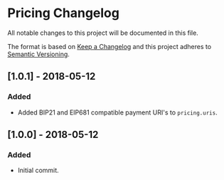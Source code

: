 # Pricing Changelog
All notable changes to this project will be documented in this file.

The format is based on [Keep a Changelog](http://keepachangelog.com/en/1.0.0/)
and this project adheres to [Semantic Versioning](http://semver.org/spec/v2.0.0.html).

## [1.0.1] - 2018-05-12
### Added
- Added BIP21 and EIP681 compatible payment URI's to `pricing.uris`.


## [1.0.0] - 2018-05-12
### Added
- Initial commit.
